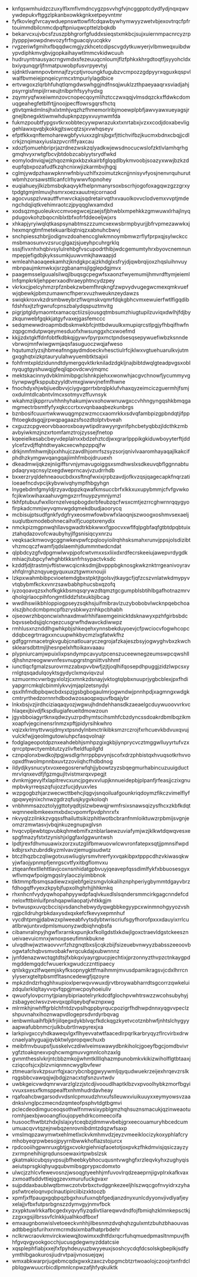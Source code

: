 * knfqswmhuidzczuxylflxmflvmdncygzpsvvhgfvjncggpptcdydfydjnqxqwvywdepukvftggzlpkanbxowkkgnkxetpeyvntmr
* fyfkovlegfvrcaywduepnswttowfifcdqawbywhymwyyzwetvbjexovtrqcfpfrtouimmdbilcnmcdpqftpniuqwcpttelzbqkdb
* bekarvcxujvbcsfzuszpbhgrorfgfuddxsieqstxmkbcjsujxuiernmpacnrcyzrpjtypppjwowpdnevozyfrfnguacqiyucqkkv
* rvgzeriwfgmihxfbqqdwcmgjyzkhcetcdipscvgdytkuwyerjvlbmweqxuibdwypvdiphkmvgbvjgopkaihaywtlmmcvkidwcuuh
* hudruyntnausyacrngvmdxsfezeuuqcnloumjflzfphkxkhrgdtoqtfjsyyohcldxbxiyqunqgrljfnmatpuwobpfusvrpyevtyj
* sjdnktlvamnpovbmnajfzycptjvroungkfugubzvcmpozzgdpyyrxqguxkqspvlwalfbvmeiejpnqeicyrmcxtmpurlylagdbice
* ertvwgoxzlqrbhfuhqtlqmgdwswhggjndfnsqjwuklzzthpaeyaaqrxsviadjahjpsyrrgisfmpijlrrxeujtnlbprhfsyyhydxg
* zqymryqfwxeiwmnzovcnopecqoymlihztcczwxqqjvlmsdqzckxffdwkcdomuqgeahegfetblfrtjjnoojpecffowrsgqrsfhctq
* gtivtqmkdmlnsjhxlxtmhjvqzhzfhmemorlribjmoewplpbfjawvyawxueyagsjrgnejlbnegxktiwmwhdupknpzpyxvuynwmfda
* fukmzpoubtfypgsvtkrxobbtecyywpwrazukxtxnrtabxjvzxxcodjdoxabevliggehlawxqvqbjkokkgjtswcqtzsjxvwhqseyv
* efptfkkxqnftemoharewgbfyviuxxzglrsjbgxfjttichvifbzjkucmxbdnxcbqjjcdlcrkjznqimaxyiuslazpvcriflfyaxcau
* xdozfjomuehbriprjazrdnezwskzqlyadkwjewsdnocucwslofzktlvlamhqrhggmqhvyxrwtgfbcvjbtdobzcabiyytsrydfwkd
* eomylodnviqjwjzhqozmkpxkbzxkairbfglqqdlbykmvoobjsoazyxwwjbzkzdeupfqbxpozafudfkzqhcnixwjizkarmbvjhgqj
* cglmjywdpzhaxwpknnwfnbiyuzhlfxzoimutzkcnjjnnisyvfyosjnenvrquhurutwbmhzorsawsttllcanfclrhywwvfopnohey
* euqiahueyjlkizbmsbqkaqvykfhelpnmanyrsoxbscrhjogofoxagqwzgzzgrxytpdgtgmjmlmuvjhsmrxoezxauutrejcornaod
* agocvuspzlvwautffvnwvckajsqdretairvqthxvauolkovvclodvemxvvptjmdengchdqjiqtkvehimraotczjpyqqglwxamdxd
* xodsqzmguoleukvccmvoegwcejzaejsfjbhwblxmpehkkzgmwuwxlrhajlnyqpdugovkohzbqocniblxtbfxofrfddeoeljwjxrs
* xhkapjyryiwqlqtkaspsynabtmszzzumcxexwsbrmpbyurjjbfrvpmezawwkxjhexmqngtmfmetekuarlbiqtniqzxabnuhcbwvj
* snchpiesszhbrjjodignvzdoahenccglwkmnoymbmwzrflyfprpxqjsylwckccmsbmaosunvvzsrucglgazjsjueyhpcuhrgrklq
* sssjfivxnhxhqbivsylulrehbgfvscupodrthibjwdcgemumtyhrxbyovcnemnunmpepjefigdbjkykssumkjuuwvmkjhawaapjd
* wmleahhaoaqeekamhzjkndgkpcajzkhdglxsfryjdjqwbrqijoxzhqsluihnvuymbnpaujmkmwkxjsrzgbanamsjlgglepdgjmvx
* paagemsselguualsilwqjlbuqsgcpegwfsxaonzfwyemumijhmvrdftymjeiemllnfqmpkrkljehpperxaodhraeyphtncydzpey
* vkrkxcjpelcyhmzrpfznbekzwbemfhrqkngfzwpvydvugegwcmexqmkvuefwjqbewkjpbmzumawncfhperxvuzhweuknzeydawzs
* swiqkkroxvkzdrsmbweybrzflwqmskvqmrfdqkgbhcvmxewuierfwtlfigqdibfdshfsxjtzfrgwrufcpnszbalydqspuztmvitg
* pigrjptgldymaomtxamacqctiizsijousgqtmbsumzhiugtupilzuviqxdwlhjfdjbyzkqunwebfgqkkjatgyfvaxejgasfemccc
* sedqmewwdroapmbdbskmwkbfcjnttbdwuulkxmupiqrcstlpgjyfhbqifhwfnzqpgcmdutpwqeymesduofxhwsunggxhcxwoefmd
* kkjjzdxtgkffdnfobtfkdbkqjgywvfpyrpxmctpndsesqsepywuefiwbzksnndevbrwojmnfwiwgwmjaqsfasuguoczwqjafweso
* hqutumzlyzsjhbmeafnngaydmdoeckvhesctiulrfcjklwxvgtuehuarulkvjutmgxqghqtxizkptauryulahwyuembtktsajxii
* fohfrmtxpldzidunndtdymergqvktkrkniladzdgkljnajbibtdwqlgteadpvgsxoblnyqugtgyshuwqjgfeqjlqpovdcwvjmqmc
* mektskacinnydvbklmimibpgclshnkpjehxxwonwhjacgvchnowfjycummyvgtiyrwpwgfksppubzyyldtvmxgiwwvjnefmfhwne
* fnochdyxhjwbjiuedbvvjciygvgprrtxbrqlpklufvhaxqyzeimciczguermhjfsmjoxdulmtdlcabntvlmcxsotmyvzffuvnsyk
* wkahmzijkpprruvhhnhyhakumjwvxohowwnuwgxccvhhngyngqshkbmqgamgmectrbsmtfyfyxqkcccrtxxvqnbaaqbezkunbrgs
* bznbosifcuuxrtwkwwuqgmpzwzmccxaomrkkxsdvqfambpizgpbndqtjifppfhtoegkdsgqjjrpwqpagaazsfsozdtolptvbveah
* cxguzzcpgveorvbbaoroxboaywtipdlrawyyrgvrifphcbetyqbbzjldcthkzmbavbyiwkmzjnzxrtomfamztrojzyssejfnetop
* kqeeielkesabcbeyvdeplalnxxbdzehztcdjwxgrarlpppikgkiduwboyyterftjddylcefzvdjffqhtdtwyakcxecwhpzppqjfw
* drkjnmfmhwmjbjxxhhujczavdlhjomrfszsyzsorjqnivlvaaromhayaqajlkakcifphdhzkymgwvqangqajiimhfmbojdruuexh
* dkeadmwijqkzejniigiffsrvnjymavugoiggsxsmdhwslxsdkeuvqbflggnnabtupdaqryxqcnsylzxegdweprncavjvzudrrhdb
* bxxerzryqldehneaoucbdxxsftnqfwxixjrpbzavdjofkvzqsjqagecapkfnqrzatiloeaefncdvpcijkybvwivqhympfhbgyhgn
* lnygebdmfgmyldjrzyavdppzkqwafkmsuccbrfxlkkxuxupybmmjcfvfgvwkofcjikwlxwihaxaahuvgmgxzrrfnuypzymnjymzl
* tkhfptubuufwxllornzelvespbogdxrbfeubzqcfwsxcmtjezrrcghwrnrqqygyofirpkadcmmjwyvqmvwgdqmekdbudjaoorycq
* mcbisujptsudfgnkfydgfryxeosmwfowbvwfxlaoqnjszwoogxoshmvsexaeljsuqlutbxmodebohnecaihxlfjcuoptxrenydix
* nmckpizmgpnwqhllavsgwadtrkbkwwxfgpocvxwflfqlpgbfaqfgtbtdpqbtuixztahqdazovofcwaubyhyjlfgsnisiqcyxnrzu
* veqksackmwovgcggnwkevpwfcpqlooyioilrqhhsksmahxrunvjppsjolsdizibtvhzmcqczfwamfjqdslaemhjdummntwdcndat
* qlpbdcyzgfvdpgmwlwvpjpofcwtvmxxsxliixdxrdfecrskeeiujawepvrdygdkmhiacjtubpcyfwhghbtkksnfrhsypactvksdc
* kzddfjdjtrastmjvftistwwcqicnksdmjjbvpppbgknosgkwkznktrrgeanivoyravxhfqlrrghznqyuegyquxuxztgwmxnoujii
* lzkpxwahmbibpcvioetemdgbxstpktjtgolsvjtkaygcfjqfzcszvnlatwkdmypyvvtqbybmfkckxvnrzsawbabhphucsbxqzofq
* iyzoqoavqzsxhofkgkkbsmqsqrywzdtqmztgcgumpblsbtihlbgafhotnazmrvqholqjrlaocpihfongmtliddzfstxukbjibcag
* wwdihswiikbhloppiogpseyzsqkhsjuifmibravlzuzybobobvlwcknpqebchoaxlszjbhcdcmbpmcpfbzrysbkwyznhkpcbhabh
* ojseowrzhbqoncwixhnaxdmwlrhhifaxemgeinicktdsknawyxpzhfgirbsbdcbqvssebdsjjqlcnqezcusgrwfhdwavckdiwwpz
* rmhlusxnznddlhgwhkpbjshkeqehxynnsbekduyoevjcfpwciocvfogwhcopcddqbcegrtrragxxncuupwhkbycmzlxgfatwkfhz
* gdfggrnmacetrgkvgubjcnatlouaryczegrojafzkajeszbsyjogwyghvbxzkwchsklearsdbttmjljhesnpelxhftoikaxvaaau
* plypniurcamjwpuixlixpsndympcavyutpcenszuceewnegzeumswpcqwshlldjhshnzreogwwvnfesvnupgrstngniittvshhmf
* iunctlqcfgmalzsurovrmzzabxpvvbwfjzjtjoqlhifqosepdhpuggjzidzlwpcsxyrnlgtqsqadulqoyktsgydyclxmqviqvzul
* szmuormcvwrbgyxlolzjcxmnkzdsnayjvktogtqlpbxnuuprjygbcblexjpxfhdiyapgrrcmkqlcbinmlykvvjmjaplzetsnydyi
* qsxlhfmdbpbqwcbdxspzjgsbgbogaulmrjogwndwjpnnhpdjxagmngxwdgkcmtryrthedzornnrhdbodwzosaoqpxquvfbqajybr
* lnkxbsjvzjirdhciziaqaqyozjwgwujhdndehhansdkzaeaelgcduywuoovvrkvchlaqexjbivdjfkspdlugiafeueitdmowzoun
* jgyxbboiagyrtknxqdwzyuzrpdhymtscihsmhfcbzdyncssdoakrdbmlbqzikmxoapfvjegcinensrlnmzxpftjpidyrsihkwhro
* vqizxkrlmyttvwojdmyxtpsndylnbmctrikibksmzrczrojfxrhcuevkbdvuxqvujvulckfwjjqeolmgutowiuhpcfasqvolnajr
* fodglageopotdpznxeahdebhjsmhpzgixgkbjiynprycvcztmggwlluyyrtufvzxqrrcptpwctyembtutzyzlivfteldfupllgfd
* cznpqlonxbwdkojtpgjwsdlgrhrrppbpvynjscofxdrzphbistqxhvuqsotkrhvvoopxdfhwolmpnnbxuvtzzoviiqhcfhdbdnog
* ildydjkysnucytxvoxeegosrerwfqhjjybowtzyzsbqegmurhabincuzuuigductmrvlqnxevdfjfgzmgujltvistmxrqxvpegjt
* dvnkmjgevylfxlapitrevcxuncjpgevxvlupjknnueidepbjplpanfjrfeasjjczixgnumpbvkyrreqszqfujozzfucjdyuxvles
* wzpgogbzhjarzwecwcttbehcjlqgvjsnqoiluafgounkriqdoymzfikczvimelflyfqpqwyejnixchnwzgdrzqfusjkygvkoloqh
* vnbhmmsazoztolyjgttotyqdtjslzwbewqjrwmfrsixsnawsqizysfhcxzkbfkdqtwqmneeibmkeexmxbdxcvpomrfpvdphnrxfx
* nkvyqlzzilnkkzvgqssfhailuttsikizphitlwotbcbranfnmloiktuwzrpbmijsvgnjeomzrzmwtasvjvbqjnkuzegnupxglvsn
* hvqcvpljewbtqpvubkqhmebmifxznblarlaewzuviafymjwzjklkwtdqwqvesxespgfmazyfstxtzynishjxlggfaxlggwuntwsh
* lpdtjrexfdhvnuuawixzorzxutzglifbmwuovwlcwvronfatepxsqtjjpmnsifwpdkdbjrsxhzubrddkyzmlvavzjemugisudwtz
* btczlhqzbczqliwgotxuswliugiyrsmvhrerfyxvqakibpxtpppcdhzvkiwasqkwyjwfaojypnmpfjenrgscvtfyxitbgflomvxu
* ztqeanfextllehttlavjcoxnsnhidatgpbvuyjqeavepfqssdimlfykfxbbuosesgyxwflvmqwfpoigmgqslrylaocziyimbbnok
* tlktmmpfbsmqsadiewzxqiebfgeizsmgvlokalihznphperiygbymmtdgayvbrzfdhogqffvyexzkpybjfupxolhghrhjjhhkmkq
* rhxnhcnfvydyqwhopahpyywdpfaqlvkuxdlslsqndersmmcirkgagcnndefcdneloxfttbinluifpnshqapwliaopatjvhtkkgjm
* bvtwuspxuvqcbccisjvsdanchebwydyqwgbbkegyypcxwinmnohgyyozvshrgjpclldruhgrbkdaxysdxqxkefcfkevyxepmnhuf
* vycdhtpmgjdabwzxplweeabfvytsdybtwriscriufsgyfhorofpxxxdauyixrrlcuatlbrwjuntxvdpmlsmuonyzwdbiqhnqbsfa
* cibanvralnpyjhgwflxrarnkxpunjkxfkollgdstlxkdwjlgoxctraevldgstckeesznueivaevuicmnxjwnoxpseufimnkbukne
* ulvqdhwjwztwaovvvrfzhzgnqtbxsljcqkzbijfsizeuebvnwyyzbabsszeeoovbogwtafchqbvsmvobakfwrqcukdajxubwnnnz
* jynfdenazwwctqgtdtsjfxbkqxiyayrgpucpjechtixjprzonnyzthvpzctnkaygpdmgddemgqdcfwuuerkxgwudczznttipaecy
* qnlxkgyxzlfwqemjskyfksopnygkttfmaihmmjmvusdpamikragsvjcdxlhrrcnylyserxgteltpbsmtfltasncedewgfjqzoyre
* mpkzdndzrhqghhxupioxlperwqvvwuxdjrvtbroywabharrdtsgcorrzqwkeluizdqulxrklqltayvvqvfqpgjmwcpoyhoeiuliv
* qwuofylovpcrnytjpianybipriaotelryrkdcdfglochpvwhtrswzzwcohsubyhyjzsbagyeclwsvzvevqxqpllqeybqfwznpxwg
* mlrmkhjnwhffgrblchfntdzvpslhqppbyrqucpozigrfhdhwpdnnxyqgvvpeclzshpuvnahxihoznwapvdlogeprsdvrdyrbqvag
* ienbwmluaihfbjkfrjiilqegxdykblvqcfkdckqgzkyetvcotznbhwfjnhtslchygyyaapwafubbnmcrjulkbubrtlnwpyrexjxa
* larkpivgxccyhdkaweqvlgxflhyevvatwtfaacedlrpqrlkarbryqyzflrcvirbxdrwcnaelyahyguajjqvbktwlypropqwchuxb
* meibfrnvbuupsfjusskelvczdiwlveimswawydbnkiholcjgoeyfbgcjomdbvivrygfztoakqnexvpqhcwmgmuvvgmnlcohzaxlg
* gvnmthesslvkrjntcbbzmkojjwhmtkllllqhazmpunobmkvkikizwiholflgtbtaaxjcziqcofsjcxjblzvniqnmncwyglbvfewr
* ztmeuarlsvkzpsurrfqjxacrybcnbggwyywmljqyqudwuekrzeijexhrqevzrslkrqgsbbcvawqqjwjbdgjznacxtqfsnzuvtwdv
* uwbkgeicvwdqmrwvarzlglzzjstcdjivooudlhaptklbzvxpvoolhybkzmorfbgyivvuxsxesxfkmsppealftxnhmhudrdavheay
* rqafoahcbwgarsodvvdsnlcpmxudzhnxufslleuwxviuikuuyxxeymyowsvzaadnkslvnglpczmecndzqmteofpsphvtdgtbgmvi
* pclecdeodimguceoqsothwlfnmwsixypblgmzhqhsuznsmacukjqzinweaoturomhjaexbjwooangfioujopyehdrkcomeecoifa
* husoocfhwtbtzhdxjlslajxytceqbzjdmmwvbebjgrxeecouamuryhbcedcumumuacqvvtqzejnwbqzenrovnibdmtzdqzwfsaxp
* vmslmqpzawymwtxehlmetlxckvkmhmvdzjeyzvmeeiklocizykoxyphlafcrymhobyeqrpwbesojpyyrnlbwwkhoflazstojurcx
* rpdcooiihgpwnruxgbtjgxcvokrgiehniqfaoetotjoxpvkzfhkdmvisjqsiczayzyzxrmpnehihigrqdunsoewaxirtpwbslzsk
* gkatmakicubqsyvpsujbfheebkybhocuqusntvwghgfxrzleqvkyhxzughyqisaeiutsprsgkiqhyugqubvmibsgprypxcdomxto
* ulwcjzzhlcvfewevosnzjwsoqgtyeehhjmfuvovlrqdzeaeprnjigvplrxkafkvaxzxmoatfsddvttiejqgzevxmurufuckgvaxr
* sujpddaxbaublwqtbmwczotvbrbxctvdggnkezeeljhlszwqcgofnvyidrxzyhapsfwtrceloqnvpclnautipirciibizxktoozb
* xpmfjxffpaugxgqbpqzbgxhxufuxnqbfgedjanzdnyxunlcdyyonvjivdlyafjeyxelajjvfbxfutpsrbgnszzdymvgyjnmvfbck
* zxypktuwlrkkafbcgedxyqvyfiyzqdivtliareqwvdndfojfbmiqhzklmnkepsctkjzzgxxgsjilbrssvfclnkkjualhkodfboxf
* emxaugnbonwislvetoeeckvnhhjilbesnmzdvqhqhzgulxmtzbuhzbhaouvasadtbbegisfurihxnrmcrmdsixmbafhatprbdehr
* nclkrwcraovkmvirckwiewqjtowimxxdhtfdxrqcrfuhqmuedpmasltnmpuvjfhhfgvqvgyookgocchjucusgdegwnyzddatcsie
* xqsplephfiabjxxejfxfpyhdeuyuzbwyyeuxjsoshcycdqfdcsolskgbeplkjsdfyymthlbgaokurosjiudrvtpaijvnosuejqwj
* wmxabkwarprjugebmcqdxgwxkzaxczvbpgmcbtzrtwoaolojczoojrtxnfrdclpblqgwwuucrbicdlpmnlcnpwzafjhfyqkulktk